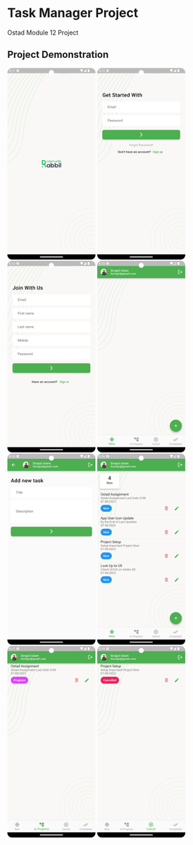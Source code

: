 # Task Manager Project

Ostad Module 12 Project

## Project Demonstration
<img src = "screenshot/splashscreen.png" width ="200" /> <img src = "screenshot/loginpage.png" width ="200" /> <img src = "screenshot/signuppage.png" width ="200" /> <img src = "screenshot/emptyscreen.png" width ="200" />
<img src = "screenshot/addnewtask.png" width ="200" /> <img src = "screenshot/newtaskadded.png" width ="200" /> <img src = "screenshot/inprogress.png" width ="200" /> <img src = "screenshot/cancelled.png" width ="200" />